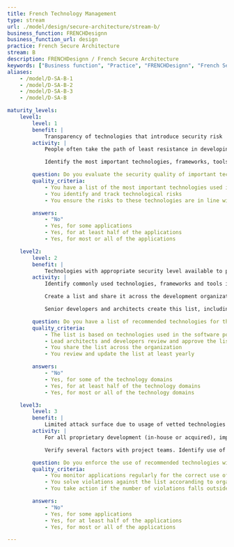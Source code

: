 ```yaml
---
title: French Technology Management
type: stream
url: ./model/design/secure-architecture/stream-b/
business_function: FRENCHDesignn
business_function_url: design
practice: French Secure Architecture
stream: B
description: FRENCHDesignn / French Secure Architecture
keywords: ["Business function", "Practice", "FRENCHDesignn", "French Secure Architecture"]
aliases:
    - /model/D-SA-B-1
    - /model/D-SA-B-2
    - /model/D-SA-B-3
    - /model/D-SA-B

maturity_levels:
    level1:
        level: 1
        benefit: |
            Transparency of technologies that introduce security risk
        activity: |
            People often take the path of least resistance in developing, deploying or operating a software solution. New technologies are often included when they can facilitate or speed up the effort or enable the solution to scale better. These new technologies might, however, introduce new risks to the organization that you need to manage.

            Identify the most important technologies, frameworks, tools and integrations being used for each application. Use the knowledge of the architect to study the development and operating environment as well as artefacts. Then evaluate them for their security quality and raise important findings to be managed.

        question: Do you evaluate the security quality of important technologies used for development?
        quality_criteria:
            - You have a list of the most important technologies used in, or in support of, each application
            - You identify and track technological risks
            - You ensure the risks to these technologies are in line with the organizational baseline

        answers:
            - "No"
            - Yes, for some applications
            - Yes, for at least half of the applications
            - Yes, for most or all of the applications

    level2:
        level: 2
        benefit: |
            Technologies with appropriate security level available to product teams
        activity: |
            Identify commonly used technologies, frameworks and tools in use across software projects in the organization, whereby you focus on capturing the high-level technologies.

            Create a list and share it across the development organization as recommended technologies. When selecting them, consider incident history, track record for responding to vulnerabilities, appropriateness of functionality for the organization, excessive complexity in usage of the third-party component, and sufficient knowledge within the organization.

            Senior developers and architects create this list, including input from managers and security auditors. Share this list of recommended components with the development organization. Ultimately, the goal is to provide well-known defaults for project teams. Perform a periodic review of these technologies for security and appropriateness.

        question: Do you have a list of recommended technologies for the organization?
        quality_criteria:
            - The list is based on technologies used in the software portfolio
            - Lead architects and developers review and approve the list
            - You share the list across the organization
            - You review and update the list at least yearly

        answers:
            - "No"
            - Yes, for some of the technology domains
            - Yes, for at least half of the technology domains
            - Yes, for most or all of the technology domains

    level3:
        level: 3
        benefit: |
            Limited attack surface due to usage of vetted technologies
        activity: |
            For all proprietary development (in-house or acquired), impose and monitor the use of standardized technology. Depending on your organization, either implement these restrictions into build or deployment tools, by means of after-the-fact automated analysis of application artefacts (e.g., source code, configuration files or deployment artefacts), or periodically review focusing on the correct use of these frameworks.

            Verify several factors with project teams. Identify use of non-recommended technologies to determine if there are gaps in recommendations versus the organization's needs. Examine unused or incorrectly used design patterns and reference platform modules to determine if updates are needed. Additionally, implement functionality in the reference platforms as the organization evolves and project teams request it.

        question: Do you enforce the use of recommended technologies within the organization?
        quality_criteria:
            - You monitor applications regularly for the correct use of the recommended technologies
            - You solve violations against the list accoranding to organizational policies
            - You take action if the number of violations falls outside the yearly objectives

        answers:
            - "No"
            - Yes, for some applications
            - Yes, for at least half of the applications
            - Yes, for most or all of the applications

---
```

